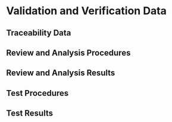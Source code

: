 # Validation and Verification Data
## Traceability Data
## Review and Analysis Procedures
## Review and Analysis Results
## Test Procedures 
## Test Results
